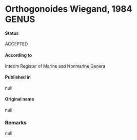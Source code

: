 Orthogonoides Wiegand, 1984 GENUS
=======

#### Status
ACCEPTED

#### According to
Interim Register of Marine and Nonmarine Genera

#### Published in
null

#### Original name
null

### Remarks
null